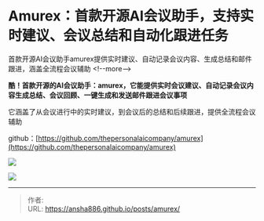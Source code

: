 # Amurex：首款开源AI会议助手，支持实时建议、会议总结和自动化跟进任务

首款开源AI会议助手amurex提供实时建议、自动记录会议内容、生成总结和邮件跟进，涵盖全流程会议辅助
&lt;!--more--&gt;


**酷！首款开源的AI会议助手：amurex，它能提供实时会议建议、自动记录会议内容生成总结、会议回顾、一键生成和发送邮件跟进会议事项**

它涵盖了从会议进行中的实时建议，到会议后的总结和后续跟进，提供全流程会议辅助

github：[https://github.com/thepersonalaicompany/amurex](https://github.com/thepersonalaicompany/amurex)

![](https://raw.githubusercontent.com/ansha886/blog-images/master/amurex1.gif)

![](https://raw.githubusercontent.com/ansha886/blog-images/master/amurex2.gif)


---

> 作者:   
> URL: https://ansha886.github.io/posts/amurex/  

